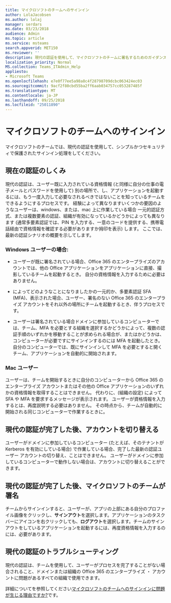 ```yaml
---
title: マイクロソフトのチームへのサインイン
author: LolaJacobsen
ms.author: lolaj
manager: serdars
ms.date: 03/23/2018
audience: Admin
ms.topic: article
ms.service: msteams
search.appverid: MET150
ms.reviewer: ''
description: 現代の認証を使用して、マイクロソフトのチームに署名するためのガイダンスです。
localization_priority: Normal
MS.collection: Teams_ITAdmin_Help
appliesto:
- Microsoft Teams
ms.openlocfilehash: e7e0f77ee5a98a8c4f28798709dcbc063424ec03
ms.sourcegitcommit: 9acf2f80cbd55ba2ff6aab034757cc053287485f
ms.translationtype: MT
ms.contentlocale: ja-JP
ms.lasthandoff: 09/25/2018
ms.locfileid: "25011890"
---
```

<a name="sign-in-to-microsoft-teams"></a>マイクロソフトのチームへのサインイン
==========================

マイクロソフトのチームでは、現代の認証を使用して、シンプルかつセキュリティで保護されたサインイン処理をしてください。

## <a name="how-modern-authentication-works"></a>現在の認証のしくみ

現代の認証は、ユーザー既に入力されている資格情報 (と同様に自分の仕事の電子メールとパスワードを使用して) 別の場所で、し、アプリケーションを起動するには、もう一度入力して必要なされるべきではないことを知っているチームをできるようにするプロセスです。 経験によって異なりますいくつかの要因のようなユーザーは、windows、または、mac 上に作業している場合 一元的認証方式、または複数要素の認証、組織が有効になっているかどうかによっても異なります (通常多要素認証では、PIN を入力する、一意のコードを提供する、携帯電話経由で資格情報を確認する必要がありますか拇印を表示) します。 ここでは、最新の認証シナリオの概要を示してします。

### <a name="windows-users"></a>Windows ユーザーの場合: 

- ユーザーが既に署名されている場合、Office 365 のエンタープライズのアカウントでは、他の Office アプリケーションをアプリケーションに直接、撮影しているチームを起動するとき。 自分の資格情報を入力するために必要はありません。

- によってどのようなことになりましたかの一元的か、多要素認証 SFA (MFA)、表示された場合、ユーザー、署名のない Office 365 のエンタープライズ アカウントをそれ以外の場所にチームを起動するとき、伴うプロセスです。

- ユーザーは署名されている場合ドメインに参加しているコンピューターでは、チーム、MFA を必要とする組織を選択するかどうかによって、複数の認証手順のいずれかを移動することが求められる場合が、またはかどうかは、コンピューターが必要ですにサインインするのには MFA を起動したとき。 自分のコンピューターでは、既にサインインして MFA を必要とすると開くチーム、アプリケーションを自動的に開始されます。

### <a name="mac-users"></a>Mac ユーザー 

ユーザーは、チームを開始するときに自分のコンピューターから Office 365 のエンタープライズ アカウントまたはその他の Office アプリケーションのいずれかの資格情報を取得することはできません。 代わりに、(組織の設定) によって SFA や MFA を要求するメッセージが表示されます。 ユーザーが資格情報を入力するとは、再度説明する必要はありません。 その時点から、チームが自動的に開始される同じコンピューターで作業するときに。

## <a name="switching-accounts-after-completing-modern-authentication"></a>現代の認証が完了した後、アカウントを切り替える

ユーザーがドメインに参加しているコンピューター (たとえば、そのテナントが Kerberos を有効にしている場合) で作業している場合、完了した最新の認証ユーザー アカウントの切り替え、ことはできません。 ユーザーがドメインに参加しているコンピューターで動作しない場合は、アカウントに切り替えることができます。

## <a name="signing-out-of-microsoft-teams-after-completing-modern-authentication"></a>現代の認証が完了した後、マイクロソフトのチームが署名

チームからサインインすると、ユーザーが、アプリの上部にある自分のプロファイル画像をクリックし、**サインアウト**を選択します。アプリケーションのタスク バーにアイコンを右クリックしても、**ログアウト**を選択します。チームのサインアウトをしているアプリケーションを起動するには、再度資格情報を入力するのには、必要があります。

## <a name="troubleshooting-modern-authentication"></a>現代の認証のトラブルシューティング

現代の認証は、チームを使用して、ユーザーがプロセスを完了することがない場合されること、ドメインまたは組織の Office 365 のエンタープライズ ・ アカウントに問題があるすべての組織で使用できます。 

詳細についてを参照してください[マイクロソフトのチームへのサインインに問題が生じる理由ですか?](https://support.office.com/article/why-am-i-having-trouble-signing-in-to-microsoft-teams-a02f683b-61a3-4008-9447-ee60c5593b0f)です。

